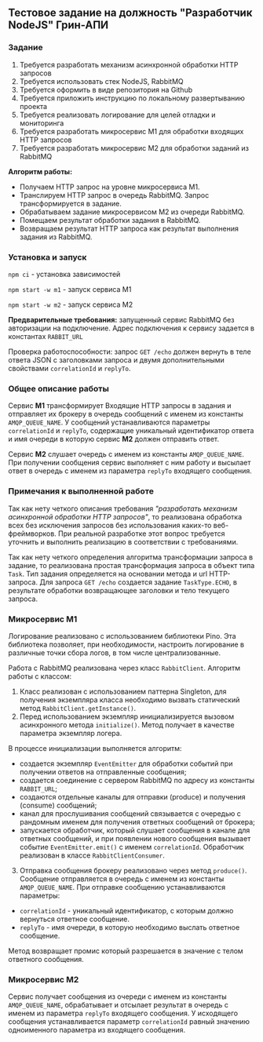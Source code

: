 ## Тестовое задание на должность "Разработчик NodeJS" Грин-АПИ

### Задание
1. Требуется разработать механизм асинхронной обработки HTTP запросов
2. Требуется использовать стек NodeJS, RabbitMQ
3. Требуется оформить в виде репозитория на Github
4. Требуется приложить инструкцию по локальному развертыванию проекта
5. Требуется реализовать логирование для целей отладки и мониторинга
6. Требуется разработать микросервис М1 для обработки входящих HTTP запросов
7. Требуется разработать микросервис М2 для обработки заданий из RabbitMQ

**Алгоритм работы:**
- Получаем HTTP запрос на уровне микросервиса М1.
- Транслируем HTTP запрос в очередь RabbitMQ. Запрос трансформируется в задание.
- Обрабатываем задание микросервисом М2 из очереди RabbitMQ.
- Помещаем результат обработки задания в RabbitMQ.
- Возвращаем результат HTTP запроса как результат выполнения задания из RabbitMQ.

### Установка и запуск

`npm ci` - установка зависимостей

`npm start -w m1` - запуск сервиса M1

`npm start -w m2` - запуск сервиса M2

**Предварительные требования:** запущенный сервиc RabbitMQ без авторизации на подключение. Адрес подключения к сервису задается в константах `RABBIT_URL`

Проверка работоспособности: запрос `GET /echo` должен вернуть в теле ответа JSON с заголовками запроса и двумя дополнительными свойствами `correlationId` и  `replyTo`.

### Общее описание работы

Сервис **M1** трансформирует Входящие HTTP запросы в задания и отправляет их брокеру в очередь сообщений с именем из константы `AMQP_QUEUE_NAME`. У сообщений устанавливаются параметры `correlationId` и  `replyTo`, содержащие уникальный идентификатор ответа и имя очереди в которую сервис **M2** должен отправить ответ.

Сервис **M2** слушает очередь с именем из константы `AMQP_QUEUE_NAME`. При получении сообщения сервис выполняет с ним работу и высылает ответ в очередь с именем из параметра `replyTo` входящего сообщения.
 
### Примечания к выполненной работе

Так как нету четкого описания требования _"разработать механизм асинхронной обработки HTTP запросов"_, то реализована обработка всех без исключения запросов без использования каких-то веб-фреймворков. При реальной разработке этот вопрос требуется уточнить и выполнить реализацию в соответствии с требованиями.

Так как нету четкого определения  алгоритма трансформации запроса в задание, то реализована простая трансформация запроса в объект типа `Task`. Тип задания определяется на основании метода и url HTTP-запроса. Для запроса `GET /echo` создается задание `TaskType.ECHO`, в результате обработки возвращающее заголовки и тело текущего запроса.

### Микросервис M1

Логирование реализовано с использованием библиотеки Pino. Эта библиотека позволяет, при необходимости, настроить логирование в различные точки сбора логов, в том числе централизованные.

Работа с RabbitMQ реализована через класс `RabbitClient`. Алгоритм работы с классом:
1. Класс реализован с использованием паттерна Singleton, для получения экземпляра класса необходимо вызвать статический метод 
`RabbitClient.getInstance()`. 
2. Перед использованием экземпляр инициализируется вызовом асинхронного метода `initialize()`. Метод получает в качестве параметра экземпляр логера.

  В процессе инициализации выполняется алгоритм: 
  - создается экземпляр `EventEmitter` для обработки событий при получении ответов на отправленные сообщения;
  - создается соединение с сервером RabbitMQ по адресу из константы `RABBIT_URL`;
  - создаются отдельные каналы для отправки (produce) и получения (consume) сообщений;
  - канал для прослушивания сообщений связывается с очередью с рандомным именем для получения ответных сообщений от брокера;
  - запускается обработчик, который слушает сообщения в канале для ответных сообщений, и при появлении нового сообщения вызывает событие `EventEmitter.emit()` c именем `correlationId`. Обработчик реализован в классе `RabbitClientConsumer`.

3. Отправка сообщения брокеру реализовано через метод `produce()`. Сообщение отправляется в очередь с именем из константы `AMQP_QUEUE_NAME`. При отправке сообщению устанавливаются параметры:
  - `correlationId` - уникальный идентификатор, с которым должно вернуться ответное сообщение.
  - `replyTo` - имя очереди, в которую необходимо выслать ответное сообщение.

Метод возвращает промис который разрешается в значение с телом ответного сообщения.

### Микросервис M2

Сервис получает сообщения из очереди с именем из константы `AMQP_QUEUE_NAME`, обрабатывает и отсылает результат в очередь с именем из параметра `replyTo` входящего сообщения. У исходящего сообщения устанавливается параметр `correlationId` равный значению одноименного параметра из входящего сообщения.